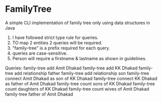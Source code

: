 # FamilyTree
A simple CLI implementation of family tree only using data structures in Java


1. I have followed strict type rule for queries.
2. TO map 2 entities 2 queries will be required.
3. "family-tree" is a prefix required for each query.
4. queries are case-sensitive.
5. Person will require a firstname & lastname as shown in guidelines.


Queries:
family-tree add Amit Dhakad
family-tree add KK Dhakad
family-tree add relationship father
family-tree add relationship son
family-tree connect Amit Dhakad as son of KK Dhakad
family-tree connect KK Dhakad as father of Amit Dhakad
family-tree count sons of KK Dhakad
family-tree count daughters of KK Dhakad
family-tree count wives of Amit Dhakad
family-tree father of Amit Dhakad
